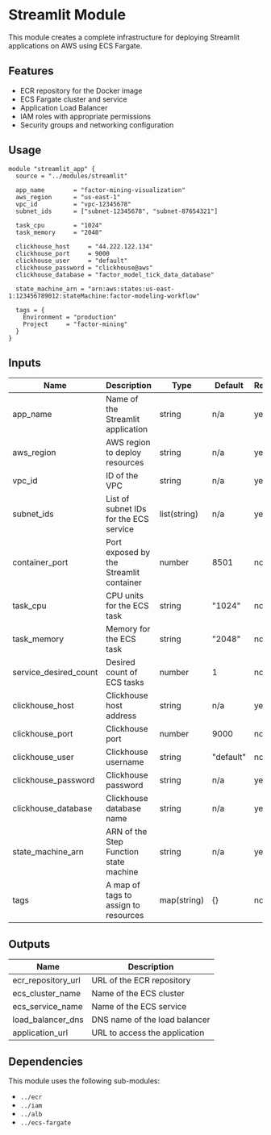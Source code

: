 # Streamlit Module

This module creates a complete infrastructure for deploying Streamlit applications on AWS using ECS Fargate.

## Features

- ECR repository for the Docker image
- ECS Fargate cluster and service
- Application Load Balancer
- IAM roles with appropriate permissions
- Security groups and networking configuration

## Usage

```hcl
module "streamlit_app" {
  source = "../modules/streamlit"

  app_name        = "factor-mining-visualization"
  aws_region      = "us-east-1"
  vpc_id          = "vpc-12345678"
  subnet_ids      = ["subnet-12345678", "subnet-87654321"]
  
  task_cpu        = "1024"
  task_memory     = "2048"
  
  clickhouse_host     = "44.222.122.134"
  clickhouse_port     = 9000
  clickhouse_user     = "default"
  clickhouse_password = "clickhouse@aws"
  clickhouse_database = "factor_model_tick_data_database"
  
  state_machine_arn = "arn:aws:states:us-east-1:123456789012:stateMachine:factor-modeling-workflow"
  
  tags = {
    Environment = "production"
    Project     = "factor-mining"
  }
}
```

## Inputs

| Name | Description | Type | Default | Required |
|------|-------------|------|---------|----------|
| app_name | Name of the Streamlit application | string | n/a | yes |
| aws_region | AWS region to deploy resources | string | n/a | yes |
| vpc_id | ID of the VPC | string | n/a | yes |
| subnet_ids | List of subnet IDs for the ECS service | list(string) | n/a | yes |
| container_port | Port exposed by the Streamlit container | number | 8501 | no |
| task_cpu | CPU units for the ECS task | string | "1024" | no |
| task_memory | Memory for the ECS task | string | "2048" | no |
| service_desired_count | Desired count of ECS tasks | number | 1 | no |
| clickhouse_host | Clickhouse host address | string | n/a | yes |
| clickhouse_port | Clickhouse port | number | 9000 | no |
| clickhouse_user | Clickhouse username | string | "default" | no |
| clickhouse_password | Clickhouse password | string | n/a | yes |
| clickhouse_database | Clickhouse database name | string | n/a | yes |
| state_machine_arn | ARN of the Step Function state machine | string | n/a | yes |
| tags | A map of tags to assign to resources | map(string) | {} | no |

## Outputs

| Name | Description |
|------|-------------|
| ecr_repository_url | URL of the ECR repository |
| ecs_cluster_name | Name of the ECS cluster |
| ecs_service_name | Name of the ECS service |
| load_balancer_dns | DNS name of the load balancer |
| application_url | URL to access the application |

## Dependencies

This module uses the following sub-modules:
- `../ecr`
- `../iam`
- `../alb`
- `../ecs-fargate`
